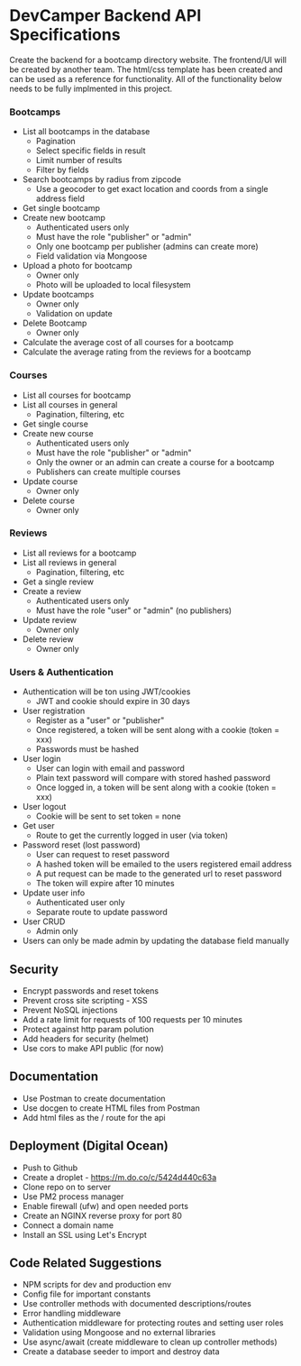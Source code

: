 # DevCamper Backend API Specifications

Create the backend for a bootcamp directory website. The frontend/UI will be created by another team. The html/css template has been created and can be used as a reference for functionality. All of the functionality below needs to be fully implmented in this project.

### Bootcamps
- List all bootcamps in the database
   * Pagination
   * Select specific fields in result
   * Limit number of results
   * Filter by fields
- Search bootcamps by radius from zipcode
  * Use a geocoder to get exact location and coords from a single address field
- Get single bootcamp
- Create new bootcamp
  * Authenticated users only
  * Must have the role "publisher" or "admin"
  * Only one bootcamp per publisher (admins can create more)
  * Field validation via Mongoose
- Upload a photo for bootcamp
  * Owner only
  * Photo will be uploaded to local filesystem
- Update bootcamps
  * Owner only
  * Validation on update
- Delete Bootcamp
  * Owner only
- Calculate the average cost of all courses for a bootcamp
- Calculate the average rating from the reviews for a bootcamp

### Courses
- List all courses for bootcamp
- List all courses in general
  * Pagination, filtering, etc
- Get single course
- Create new course
  * Authenticated users only
  * Must have the role "publisher" or "admin"
  * Only the owner or an admin can create a course for a bootcamp
  * Publishers can create multiple courses
- Update course
  * Owner only
- Delete course
  * Owner only
  
### Reviews
- List all reviews for a bootcamp
- List all reviews in general
  * Pagination, filtering, etc
- Get a single review
- Create a review
  * Authenticated users only
  * Must have the role "user" or "admin" (no publishers)
- Update review
  * Owner only
- Delete review
  * Owner only

### Users & Authentication
- Authentication will be ton using JWT/cookies
  * JWT and cookie should expire in 30 days
- User registration
  * Register as a "user" or "publisher"
  * Once registered, a token will be sent along with a cookie (token = xxx)
  * Passwords must be hashed
- User login
  * User can login with email and password
  * Plain text password will compare with stored hashed password
  * Once logged in, a token will be sent along with a cookie (token = xxx)
- User logout
  * Cookie will be sent to set token = none
- Get user
  * Route to get the currently logged in user (via token)
- Password reset (lost password)
  * User can request to reset password
  * A hashed token will be emailed to the users registered email address
  * A put request can be made to the generated url to reset password
  * The token will expire after 10 minutes
- Update user info
  * Authenticated user only
  * Separate route to update password
- User CRUD
  * Admin only
- Users can only be made admin by updating the database field manually

## Security
- Encrypt passwords and reset tokens
- Prevent cross site scripting - XSS
- Prevent NoSQL injections
- Add a rate limit for requests of 100 requests per 10 minutes
- Protect against http param polution
- Add headers for security (helmet)
- Use cors to make API public (for now)

## Documentation
- Use Postman to create documentation
- Use docgen to create HTML files from Postman
- Add html files as the / route for the api

## Deployment (Digital Ocean)
- Push to Github
- Create a droplet - https://m.do.co/c/5424d440c63a
- Clone repo on to server
- Use PM2 process manager
- Enable firewall (ufw) and open needed ports
- Create an NGINX reverse proxy for port 80
- Connect a domain name
- Install an SSL using Let's Encrypt

## Code Related Suggestions
- NPM scripts for dev and production env
- Config file for important constants
- Use controller methods with documented descriptions/routes
- Error handling middleware
- Authentication middleware for protecting routes and setting user roles
- Validation using Mongoose and no external libraries
- Use async/await (create middleware to clean up controller methods)
- Create a database seeder to import and destroy data